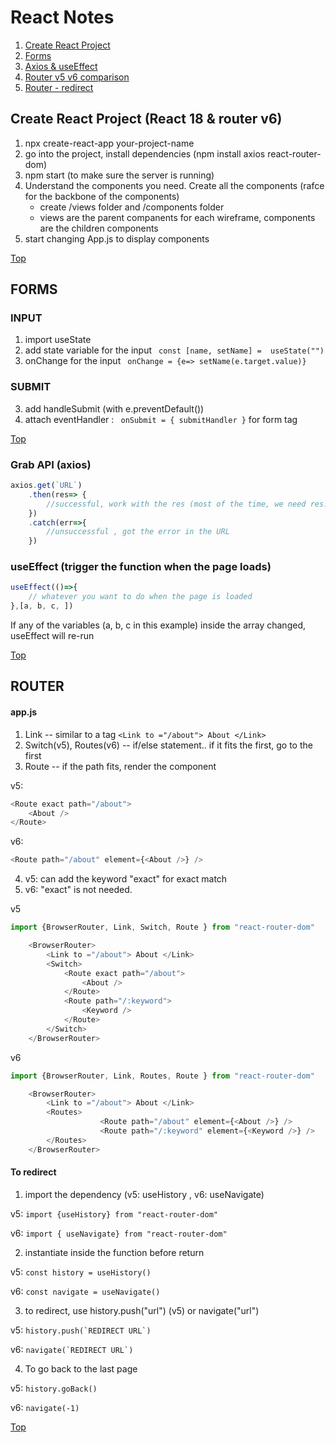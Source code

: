 # React Notes
1. [Create React Project](#create-react-project-react-18--router-v6)
2. [Forms](#forms)
3. [Axios & useEffect](#grab-api-axios)
4. [Router v5 v6 comparison](#router)
5. [Router - redirect](#to-redirect)


## Create React Project (React 18 & router v6)
1. npx create-react-app your-project-name
2. go into the project, install dependencies (npm install axios react-router-dom)
3. npm start (to make sure the server is running)
4. Understand the components you need. Create all the components (rafce for the backbone of the components)
	- create /views folder and /components folder
	- views are the parent companents for each wireframe, components are the children components
5. start changing App.js to display components

[Top](#react-notes)

## FORMS
### INPUT
1. import useState
2. add state variable for the input  ``` const [name, setName] =  useState("")```
3. onChange for the input ``` onChange = {e=> setName(e.target.value)}```

### SUBMIT
3. add handleSubmit  (with e.preventDefault())
4. attach eventHandler : ``` onSubmit = { submitHandler }``` for form tag

[Top](#react-notes)

### Grab API (axios)
```js
axios.get(`URL`)
	.then(res=> {
		//successful, work with the res (most of the time, we need res.data)
	})
	.catch(err=>{
		//unsuccessful , got the error in the URL
	})
```

### useEffect (trigger the function when the page loads)
```js
useEffect(()=>{
	// whatever you want to do when the page is loaded
},[a, b, c, ])
```
If any of the variables (a, b, c in this example) inside the array changed, useEffect will re-run

[Top](#react-notes)


## ROUTER
#### app.js
1. Link -- similar to a tag ```<Link to ="/about"> About </Link>  ```
2. Switch(v5), Routes(v6) -- if/else statement.. if it fits the first, go to the first
3. Route -- if the path fits, render the component

v5:
```js
<Route exact path="/about">  
	<About />  
</Route>
```

v6:
```js   
<Route path="/about" element={<About />} />
```

4. v5: can add the keyword "exact" for exact match
5. v6: "exact" is not needed. 


v5

```js
import {BrowserRouter, Link, Switch, Route } from "react-router-dom"

	<BrowserRouter>
		<Link to ="/about"> About </Link>  
		<Switch>  
			<Route exact path="/about">  
				<About />  
			</Route> 
			<Route path="/:keyword">  
				<Keyword />  
			</Route> 
		</Switch>
	</BrowserRouter>
```

v6

```js
import {BrowserRouter, Link, Routes, Route } from "react-router-dom"

	<BrowserRouter>
		<Link to ="/about"> About </Link>  
		<Routes>  
                    <Route path="/about" element={<About />} />
                    <Route path="/:keyword" element={<Keyword />} />
		</Routes>
	</BrowserRouter>
```

#### To redirect  
1. import the dependency (v5:  useHistory , v6:  useNavigate)

v5: ```import {useHistory} from "react-router-dom" ```

v6: ``` import { useNavigate} from "react-router-dom" ```

2. instantiate inside the function before return 

v5: ``` const history = useHistory() ```

v6: ``` const navigate = useNavigate() ```

3. to redirect, use history.push("url") (v5) or navigate("url")

v5: ``` history.push(`REDIRECT URL`) ```

v6: ``` navigate(`REDIRECT URL`) ```

4. To go back to the last page

v5: ``` history.goBack() ```

v6: ``` navigate(-1) ```

[Top](#react-notes)